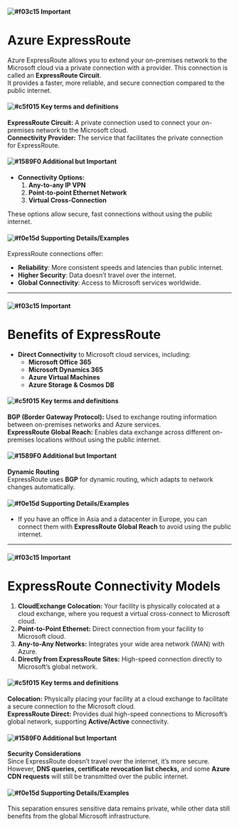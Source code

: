 #### ![#f03c15](https://placehold.co/15x15/f03c15/f03c15.png) **Important**  
# **Azure ExpressRoute**  
Azure ExpressRoute allows you to extend your on-premises network to the Microsoft cloud via a private connection with a provider. This connection is called an **ExpressRoute Circuit**.  
It provides a faster, more reliable, and secure connection compared to the public internet.

#### ![#c5f015](https://placehold.co/15x15/c5f015/c5f015.png) **Key terms and definitions**  
**ExpressRoute Circuit:** A private connection used to connect your on-premises network to the Microsoft cloud.  
**Connectivity Provider:** The service that facilitates the private connection for ExpressRoute.

#### ![#1589F0](https://placehold.co/15x15/1589F0/1589F0.png) **Additional but Important**  
- **Connectivity Options:**  
  1. **Any-to-any IP VPN**  
  2. **Point-to-point Ethernet Network**  
  3. **Virtual Cross-Connection**  

These options allow secure, fast connections without using the public internet.

#### ![#f0e15d](https://placehold.co/15x15/f0e15d/f0e15d.png) **Supporting Details/Examples**  
ExpressRoute connections offer:  
- **Reliability**: More consistent speeds and latencies than public internet.  
- **Higher Security**: Data doesn’t travel over the internet.  
- **Global Connectivity**: Access to Microsoft services worldwide.

---

#### ![#f03c15](https://placehold.co/15x15/f03c15/f03c15.png) **Important**  
# **Benefits of ExpressRoute**  
- **Direct Connectivity** to Microsoft cloud services, including:  
  - **Microsoft Office 365**
  - **Microsoft Dynamics 365**
  - **Azure Virtual Machines**
  - **Azure Storage & Cosmos DB**

#### ![#c5f015](https://placehold.co/15x15/c5f015/c5f015.png) **Key terms and definitions**  
**BGP (Border Gateway Protocol):** Used to exchange routing information between on-premises networks and Azure services.  
**ExpressRoute Global Reach:** Enables data exchange across different on-premises locations without using the public internet.

#### ![#1589F0](https://placehold.co/15x15/1589F0/1589F0.png) **Additional but Important**  
**Dynamic Routing**  
ExpressRoute uses **BGP** for dynamic routing, which adapts to network changes automatically.  

#### ![#f0e15d](https://placehold.co/15x15/f0e15d/f0e15d.png) **Supporting Details/Examples**  
- If you have an office in Asia and a datacenter in Europe, you can connect them with **ExpressRoute Global Reach** to avoid using the public internet.

---

#### ![#f03c15](https://placehold.co/15x15/f03c15/f03c15.png) **Important**  
# **ExpressRoute Connectivity Models**  
1. **CloudExchange Colocation:** Your facility is physically colocated at a cloud exchange, where you request a virtual cross-connect to Microsoft cloud.
2. **Point-to-Point Ethernet:** Direct connection from your facility to Microsoft cloud.
3. **Any-to-Any Networks:** Integrates your wide area network (WAN) with Azure.
4. **Directly from ExpressRoute Sites:** High-speed connection directly to Microsoft’s global network.

#### ![#c5f015](https://placehold.co/15x15/c5f015/c5f015.png) **Key terms and definitions**  
**Colocation:** Physically placing your facility at a cloud exchange to facilitate a secure connection to the Microsoft cloud.  
**ExpressRoute Direct:** Provides dual high-speed connections to Microsoft’s global network, supporting **Active/Active** connectivity.

#### ![#1589F0](https://placehold.co/15x15/1589F0/1589F0.png) **Additional but Important**  
**Security Considerations**  
Since ExpressRoute doesn’t travel over the internet, it’s more secure. However, **DNS queries, certificate revocation list checks,** and some **Azure CDN requests** will still be transmitted over the public internet.

#### ![#f0e15d](https://placehold.co/15x15/f0e15d/f0e15d.png) **Supporting Details/Examples**  
This separation ensures sensitive data remains private, while other data still benefits from the global Microsoft infrastructure.
